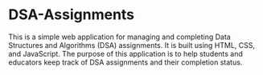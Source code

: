 # DSA-Assignments
This is a simple web application for managing and completing Data Structures and Algorithms (DSA) assignments. It is built using HTML, CSS, and JavaScript. The purpose of this application is to help students and educators keep track of DSA assignments and their completion status.
